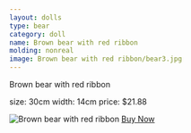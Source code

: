 ```yaml
---
layout: dolls
type: bear
category: doll
name: Brown bear with red ribbon
molding: nonreal
image: Brown bear with red ribbon/bear3.jpg
---
```


Brown bear with red ribbon

size: 30cm
width: 14cm
price: $21.88

![Brown bear with red ribbon](http://ecx.images-amazon.com/images/I/51l9uk6iuGL._SL500_AA300_.jpg)
     <a class="btn giga" href="{{site.baseurl}}/cart/">Buy Now</a>
